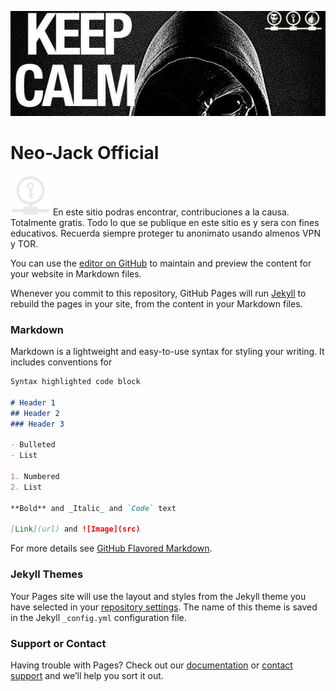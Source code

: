 ![Image of Yaktocat](https://github.com/neo-jack-official/neo-jack-official.github.io/blob/master/img/600x200.jpg) 
# Neo-Jack Official 
![Image of Yaktocat](https://github.com/neo-jack-official/neo-jack-official.github.io/blob/master/img/icono.png)
En este sitio podras encontrar, contribuciones a la causa.
Totalmente gratis.
Todo lo que se publique en este sitio es y sera con fines educativos.
Recuerda siempre proteger tu anonimato usando almenos VPN y TOR.

You can use the [editor on GitHub](https://github.com/neo-jack-official/neo-jack-official.github.io/edit/master/index.md) to maintain and preview the content for your website in Markdown files.

Whenever you commit to this repository, GitHub Pages will run [Jekyll](https://jekyllrb.com/) to rebuild the pages in your site, from the content in your Markdown files.

### Markdown

Markdown is a lightweight and easy-to-use syntax for styling your writing. It includes conventions for

```markdown
Syntax highlighted code block

# Header 1
## Header 2
### Header 3

- Bulleted
- List

1. Numbered
2. List

**Bold** and _Italic_ and `Code` text

[Link](url) and ![Image](src)
```

For more details see [GitHub Flavored Markdown](https://guides.github.com/features/mastering-markdown/).

### Jekyll Themes

Your Pages site will use the layout and styles from the Jekyll theme you have selected in your [repository settings](https://github.com/neo-jack-official/neo-jack-official.github.io/settings). The name of this theme is saved in the Jekyll `_config.yml` configuration file.

### Support or Contact

Having trouble with Pages? Check out our [documentation](https://help.github.com/categories/github-pages-basics/) or [contact support](https://github.com/contact) and we’ll help you sort it out.
